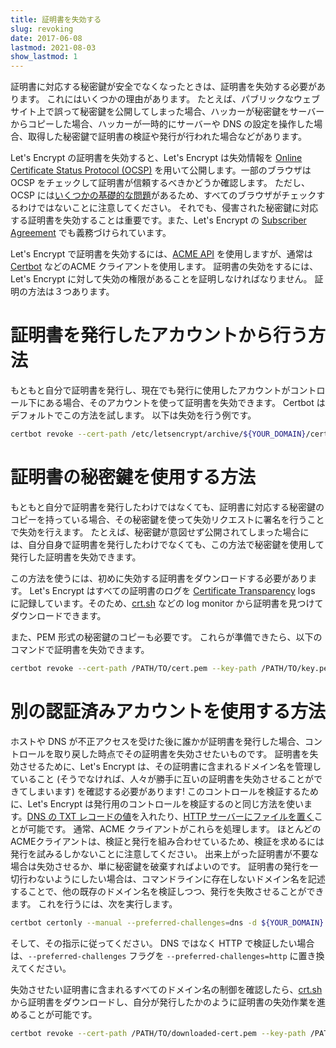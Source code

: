 ```yaml
---
title: 証明書を失効する
slug: revoking
date: 2017-06-08
lastmod: 2021-08-03
show_lastmod: 1
---
```



証明書に対応する秘密鍵が安全でなくなったときは、証明書を失効する必要があります。 これにはいくつかの理由があります。 たとえば、パブリックなウェブサイト上で誤って秘密鍵を公開してしまった場合、ハッカーが秘密鍵をサーバーからコピーした場合、ハッカーが一時的にサーバーや DNS の設定を操作した場合、取得した秘密鍵で証明書の検証や発行が行われた場合などがあります。

Let's Encrypt の証明書を失効すると、Let's Encrypt は失効情報を [Online Certificate Status Protocol (OCSP)](https://en.wikipedia.org/wiki/Online_Certificate_Status_Protocol) を用いて公開します。一部のブラウザは OCSP をチェックして証明書が信頼するべきかどうか確認します。 ただし、OCSP には[いくつかの基礎的な問題](https://www.imperialviolet.org/2011/03/18/revocation.html)があるため、すべてのブラウザがチェックするわけではないことに注意してください。 それでも、侵害された秘密鍵に対応する証明書を失効することは重要です。また、Let's Encrypt の [Subscriber Agreement](/repository) でも義務づけられています。

Let's Encrypt で証明書を失効するには、[ACME API](https://github.com/letsencrypt/boulder/blob/master/docs/acme-divergences.md) を使用しますが、通常は [Certbot](https://certbot.eff.org/) などのACME クライアントを使用します。 証明書の失効をするには、Let's Encrypt に対して失効の権限があることを証明しなければなりません。 証明の方法は３つあります。

# 証明書を発行したアカウントから行う方法

もともと自分で証明書を発行し、現在でも発行に使用したアカウントがコントロール下にある場合、そのアカウントを使って証明書を失効できます。 Certbot はデフォルトでこの方法を試します。 以下は失効を行う例です。

```bash
certbot revoke --cert-path /etc/letsencrypt/archive/${YOUR_DOMAIN}/cert1.pem --reason keycompromise
```

# 証明書の秘密鍵を使用する方法

もともと自分で証明書を発行したわけではなくても、証明書に対応する秘密鍵のコピーを持っている場合、その秘密鍵を使って失効リクエストに署名を行うことで失効を行えます。 たとえば、秘密鍵が意図せず公開されてしまった場合には、自分自身で証明書を発行したわけでなくても、この方法で秘密鍵を使用して発行した証明書を失効できます。

この方法を使うには、初めに失効する証明書をダウンロードする必要があります。 Let's Encrypt はすべての証明書のログを [Certificate Transparency](https://www.certificate-transparency.org/) logs に記録しています。そのため、[crt.sh](https://crt.sh/) などの log monitor から証明書を見つけてダウンロードできます。

また、PEM 形式の秘密鍵のコピーも必要です。 これらが準備できたら、以下のコマンドで証明書を失効できます。

```bash
certbot revoke --cert-path /PATH/TO/cert.pem --key-path /PATH/TO/key.pem --reason keycompromise
```

# 別の認証済みアカウントを使用する方法

ホストや DNS が不正アクセスを受けた後に誰かが証明書を発行した場合、コントロールを取り戻した時点でその証明書を失効させたいものです。 証明書を失効させるために、Let's Encrypt は、その証明書に含まれるドメイン名を管理していること (そうでなければ、人々が勝手に互いの証明書を失効させることができてしまいます) を確認する必要があります! このコントロールを検証するために、Let's Encrypt は発行用のコントロールを検証するのと同じ方法を使います。[DNS の TXT レコードの値](https://tools.ietf.org/html/rfc8555#section-8.4)を入れたり、[HTTP サーバーにファイルを置く](https://tools.ietf.org/html/rfc8555#section-8.3)ことが可能です。 通常、ACME クライアントがこれらを処理します。 ほとんどのACMEクライアントは、検証と発行を組み合わせているため、検証を求めるには発行を試みるしかないことに注意してください。 出来上がった証明書が不要な場合は失効させるか、単に秘密鍵を破棄すればよいのです。 証明書の発行を一切行わないようにしたい場合は、コマンドラインに存在しないドメイン名を記述することで、他の既存のドメイン名を検証しつつ、発行を失敗させることができます。 これを行うには、次を実行します。

```bash
certbot certonly --manual --preferred-challenges=dns -d ${YOUR_DOMAIN} -d nonexistent.${YOUR_DOMAIN}
```

そして、その指示に従ってください。 DNS ではなく HTTP で検証したい場合は、`--preferred-challenges` フラグを `--preferred-challenges=http` に置き換えてください。

失効させたい証明書に含まれるすべてのドメイン名の制御を確認したら、[crt.sh](https://crt.sh/) から証明書をダウンロードし、自分が発行したかのように証明書の失効作業を進めることが可能です。

```bash
certbot revoke --cert-path /PATH/TO/downloaded-cert.pem --key-path /PATH/TO/ --reason keycompromise
```
